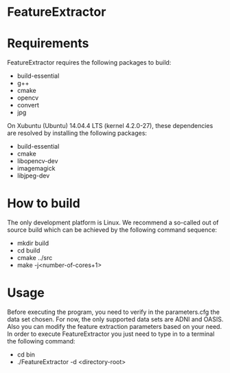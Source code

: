 FeatureExtractor
=========

# Requirements

FeatureExtractor requires the following packages to build:
  
  * build-essential
  * g++
  * cmake
  * opencv
  * convert
  * jpg

On Xubuntu (Ubuntu) 14.04.4 LTS (kernel 4.2.0-27), these dependencies are
resolved by installing the following packages:
  
  - build-essential
  - cmake
  - libopencv-dev
  - imagemagick
  - libjpeg-dev

# How to build

The only development platform is Linux. We recommend a so-called out of source
build which can be achieved by the following command sequence:
  
  - mkdir build
  - cd build
  - cmake ../src
  - make -j\<number-of-cores+1\>

# Usage

Before executing the program, you need to verify in the parameters.cfg the
data set chosen. For now, the only supported data sets are ADNI and OASIS. Also
you can modify the feature extraction parameters based on your need. In order to
execute FeatureExtractor you just need to type in to a terminal the following command:

  - cd bin
  - ./FeatureExtractor -d \<directory-root\>
